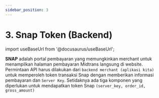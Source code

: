 ```yaml
---
sidebar_position: 3
---
```


# 3. Snap Token (Backend)

import useBaseUrl from '@docusaurus/useBaseUrl';

**SNAP** adalah portal pembayaran yang memungkinkan merchant untuk menampilkan halaman pembayaran Midtrans langsung di website. Permintaan API harus dilakukan dari `backend merchant (aplikasi kita)` untuk memperoleh token transaksi Snap dengan memberikan informasi pembayaran dan `Server Key`. Setidaknya ada tiga komponen yang diperlukan untuk mendapatkan token Snap `(server_key, order_id, gross_amount)`